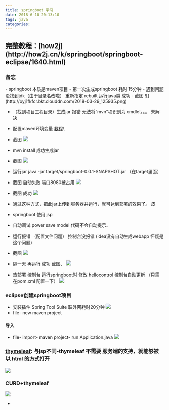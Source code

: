 ```yaml
---
title: springboot 学习
date: 2018-6-10 20:13:10
tags: java
categories:
---
```


<h2>完整教程：[how2j](http://how2j.cn/k/springboot/springboot-eclipse/1640.html)</h3>

<h3>备忘</h3>
- springboot 本质是maven项目
- 第一次生成springboot 耗时 15分钟
- 遇到问题 没找到jdk（由于目录名改啦）  重新指定 rebuilt 运行java类 成功
- 截图
![](http://oyj1fkfcr.bkt.clouddn.com/2018-03-29_125935.png)

- （找到项目工程目录）生成jar 报错 无法将“mvn”项识别为 cmdlet。。。 未解决
- 配置maven环境变量  [教程](http://xinzhi.wenda.so.com/a/1517891076619727)\
- 截图
![](http://oyj1fkfcr.bkt.clouddn.com/2018-03-29_154842.png)
- mvn install 成功生成jar
- 截图
![](http://oyj1fkfcr.bkt.clouddn.com/2018-03-29_155628.png)
- 运行jar  java -jar target/springboot-0.0.1-SNAPSHOT.jar  （在target里面）
- 截图 启动失败 端口8080被占用
![](http://oyj1fkfcr.bkt.clouddn.com/2018-03-29_160003.png)
- 截图 成功
![](http://oyj1fkfcr.bkt.clouddn.com/2018-03-29_155156.png)
- 通过这种方式，把此jar上传到服务器并运行，就可达到部署的效果了。 皮

- springboot  使用  jsp
- 自动调试 power save model  代码不会自动提示、
- 运行报错 （配置文件问题） 控制台没报错  (idea没有自动生成webapp 怀疑是这个问题)
- 截图
![](http://oyj1fkfcr.bkt.clouddn.com/2018-03-29_162306.png)
- 隔一天 再运行 成功 截图、
![](http://oyj1fkfcr.bkt.clouddn.com/2018-03-31_220906.png)

- 热部署 控制台 运行springboot时  修改 hellocontrol  控制台自动更新  （只需在pom.xml 配置一下）
![](http://oyj1fkfcr.bkt.clouddn.com/2018-03-30_093857.png)

### eclipse创建springboot项目
- 安装插件 Spring Tool Suite 联外网耗时20分钟
![](http://oyj1fkfcr.bkt.clouddn.com/2018-06-11_105801.png)
- file- new maven project
#### 导入
- file- import- maven project- run Application.java
![](http://oyj1fkfcr.bkt.clouddn.com/2018-06-11_112015.png)

### [thymeleaf](http://how2j.cn/k/springboot/springboot-thymeleat/1735.html#nowhere): 与jsp不同-thymeleaf 不需要 服务端的支持，就能够被以 html 的方式打开
![](http://oyj1fkfcr.bkt.clouddn.com/2018-06-11_114917.png)

### CURD+thymeleaf
![](http://oyj1fkfcr.bkt.clouddn.com/2018-06-11_122132.png)


-
